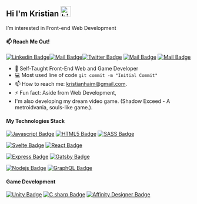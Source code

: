 ## Hi I'm Kristian <img src="https://user-images.githubusercontent.com/1303154/88677602-1635ba80-d120-11ea-84d8-d263ba5fc3c0.gif" width="28px" alt="hi">

 I’m interested in Front-end Web Development
#### :mailbox: Reach Me Out!


[![Linkedin Badge](https://img.shields.io/badge/-Kristian_Haim-0e76a8?style=flat&labelColor=0e76a8&logo=linkedin&logoColor=white)](https://www.linkedin.com/in/kristian-haim-aa6b931ab/)[![Mail Badge](https://img.shields.io/badge/-Kristian_Haim-c0392b?style=flat&labelColor=c0392b&logo=gmail&logoColor=white)](mailto:kristianhaim@gmail.com)[![Twitter Badge](https://img.shields.io/badge/-@Kianhaim-1ca0f1?style=flat&labelColor=1ca0f1&logo=twitter&logoColor=white&link=https://twitter.com/KianHaim)](https://twitter.com/KianHaim) [![Mail Badge](https://img.shields.io/badge/-KianHaim-e74c3c?style=flat&labelColor=e74c3c&logo=youtube&logoColor=white)](https://www.youtube.com/channel/UCuzPNGQ0kqBTMyR9BbUE2GQ)  [![Mail Badge](https://img.shields.io/badge/-@kianhaim-e84393?style=flat&labelColor=e84393&logo=instagram&logoColor=white)](https://instagram.com/kianhaim) 

- 🔭 Self-Taught Front-End Web and Game Developer
- :computer: Most used line of code `git commit -m "Initial Commit"`
- 📫 How to reach me: kristianhaim@gmail.com.
- ⚡ Fun fact: Aside from Web Development, 
- I'm also developing my dream video game.
  (Shadow Exceed - A metroidvania, souls-like game.).

#### My Technologies Stack

<!-- TODO: Make technologies links takes you to repositories -->

  [![Javascript Badge](https://img.shields.io/badge/-Java_script-F0DB4F?style=for-the-badge&labelColor=black&logo=javascript&logoColor=F0DB4F)](#) [![HTML5 Badge](https://img.shields.io/badge/-HTML5-E34F26?style=for-the-badge&labelColor=black&logo=html5&logoColor=E34F26)](#) [![SASS Badge](https://img.shields.io/badge/-Sass-CC6699?style=for-the-badge&labelColor=black&logo=sass&logoColor=CC6699)](#)
  
  [![Svelte Badge](https://img.shields.io/badge/-Svelte-c0392b?style=for-the-badge&labelColor=black&logo=svelte&logoColor=FF3E00)](#) [![React Badge](https://img.shields.io/badge/-React-61DBFB?style=for-the-badge&labelColor=black&logo=react&logoColor=61DBFB)](#)
  
  [![Express Badge](https://img.shields.io/badge/-Express-007acc?style=for-the-badge&labelColor=black&logo=express&logoColor=007acc)](#) [![Gatsby Badge](https://img.shields.io/badge/-Gatsby-663399?style=for-the-badge&labelColor=black&logo=gatsby&logoColor=663399)](#)
  
  [![Nodejs Badge](https://img.shields.io/badge/-Node_js-3C873A?style=for-the-badge&labelColor=black&logo=node.js&logoColor=3C873A)](#) [![GraphQL Badge](https://img.shields.io/badge/-GraphQl-e535ab?style=for-the-badge&labelColor=black&logo=graphql&logoColor=e535ab)](#)
 
 #### Game Development
 
 [![Unity Badge](https://img.shields.io/badge/-Unity-000000?style=for-the-badge&labelColor=black&logo=unity&logoColor=000000)](#) 
 [![C sharp Badge](https://img.shields.io/badge/-C_Sharp-452170?style=for-the-badge&labelColor=black&logo=csharp&logoColor=452170)](#)
  [![Affinity Designer Badge](https://img.shields.io/badge/-Affinity_Designer-1B72BE?style=for-the-badge&labelColor=black&logo=affinitydesigner&logoColor=1B72BE)](#)

